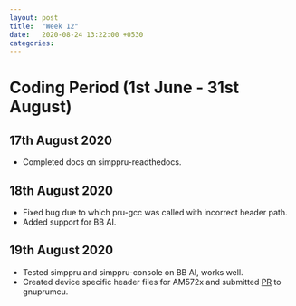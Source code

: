 ```yaml
---
layout: post
title:  "Week 12"
date:   2020-08-24 13:22:00 +0530
categories:
---
```


# Coding Period (1st June - 31st August)

## 17th August 2020

* Completed docs on simppru-readthedocs.

## 18th August 2020

* Fixed bug due to which pru-gcc was called with incorrect header path.
* Added support for BB AI.

## 19th August 2020

* Tested simppru and simppru-console on BB AI, works well.
* Created device specific header files for AM572x and submitted [PR](https://github.com/dinuxbg/gnuprumcu/pull/1) to gnuprumcu.